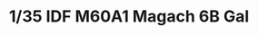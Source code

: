 ---
layout: product
title: "1/35 IDF M60A1 Magach 6B Gal"
price: "11500" 
desc: "Maketa"
img_path: "/assets/img/AFV35S92.webp"
brand: "N/A"
available: false
special_offer: false
new: false
soon: false
cat: "010000"
subcat: "015100"
subsubcat: "0N/A"
sifra: "AFV35S92"
popular: false
spec: false
---